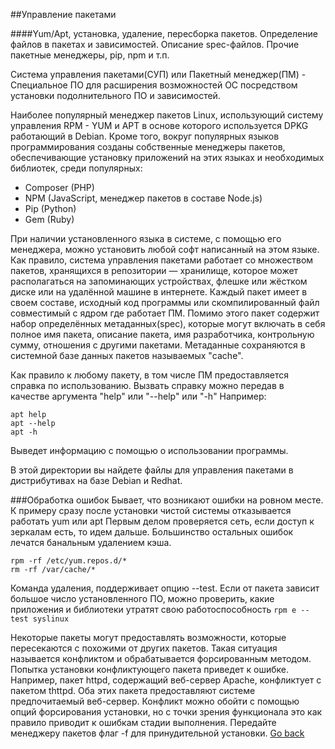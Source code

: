 ##Управление пакетами	

####Yum/Apt, установка, удаление, пересборка пакетов. Определение файлов в пакетах и зависимостей. Описание spec-файлов. Прочие пакетные менеджеры, pip, npm и т.п.	

Система управления пакетами(СУП) или Пакетный менеджер(ПМ) - Специальное ПО для расширения возможностей 
ОС посредством установки подолнительного ПО и зависимостей.

Наиболее популярный менеджер пакетов Linux, использующий систему управления RPM - YUM и
APT в основе которого используется DPKG работающий в Debian. Кроме того, 
вокруг популярных языков программирования созданы собственные менеджеры пакетов, 
обеспечивающие установку приложений на этих языках и необходимых библиотек, 
среди популярных: 
- Composer (PHP)
- NPM (JavaScript, менеджер пакетов в составе Node.js)
- Pip (Python)
- Gem (Ruby)

При наличии установленного языка в системе, с помощью его менеджера, можно установить 
любой софт написанный на этом языке. Как правило, система управления пакетами работает со 
множеством пакетов, хранящихся в репозитории — хранилище, которое может располагаться на запоминающих устройствах, 
флешке или жёстком диске или на удалённой машине в интернете. Каждый пакет имеет в своем составе, 
исходный код программы или скомпилированный файл совместимый с ядром где работает ПМ.
Помимо этого пакет содержит набор определённых метаданных(spec), которые могут включать в себя полное имя пакета, 
описание пакета, имя разработчика, контрольную сумму, отношения с другими пакетами. 
Метаданные сохраняются в системной базе данных пакетов называемых "cache".

Как правило к любому пакету, в том числе ПМ предоставляется справка по использованию. 
Вызвать справку можно передав в качестве аргумента "help" или "--help"
или "-h"
Например:
~~~shell script
apt help
apt --help
apt -h
~~~
Выведет информацию с помощью о использовании программы.

В этой директории вы найдете файлы для управления пакетами в дистрибутивах на базе Debian и Redhat.

###Обработка ошибок
Бывает, что возникают ошибки на ровном месте. К примеру сразу после установки чистой системы отказывается работать yum или apt
Первым делом проверяется сеть, если доступ к зеркалам есть, то идем дальше.
Большинство остальных ошибок лечатся банальным удалением кэша.
```shell script
rpm -rf /etc/yum.repos.d/*
rm -rf /var/cache/*
```

Команда удаления, поддерживает опцию --test. Если от пакета зависит большое число установленного ПО, можно проверить, 
какие приложения и библиотеки утратят свою работоспособность ```rpm e --test syslinux```

Некоторые пакеты могут предоставлять возможности, которые пересекаются с похожими от других пакетов. Такая ситуация называется 
конфликтом и обрабатывается форсированным методом. Попытка установки конфликтующего пакета приведет к ошибке. 
Например, пакет httpd, содержащий веб-сервер Apache, конфликтует с пакетом thttpd. Оба этих пакета предоставляют 
системе предпочитаемый веб-сервер. Конфликт можно обойти с помощью опций форсирования установки, но с точки зрения 
функционала это как правило приводит к ошибкам стадии выполнения. Передайте менеджеру пакетов флаг -f для принудительной
установки.
[Go back](https://github.com/AlexCollin/linux-short-lesson)